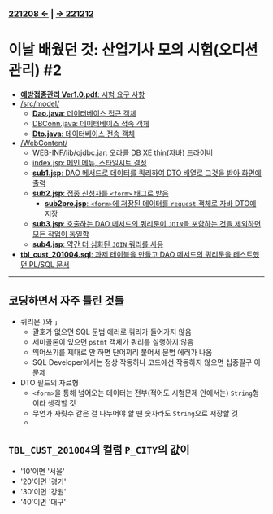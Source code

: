 ﻿#
### [221208 ←](../../../221205-230127_JSP/22-12/221208/) | [→ 221212](../../../221205-230127_JSP/22-12/221212/)

# 이날 배웠던 것: 산업기사 모의 시험(오디션 관리) #2

- [**예방접종관리 Ver1.0.pdf**: 시험 요구 사항](../../../221205-230127_JSP/22-12/221209/%EC%98%88%EB%B0%A9%EC%A0%91%EC%A2%85%EA%B4%80%EB%A6%AC%20Ver1.0.pdf)
- [/src/model/](../../../221205-230127_JSP/22-12/221209/jspstudy56/cbq_02/src/model/)
    - [**Dao.java**: 데이터베이스 접근 객체](../../../221205-230127_JSP/22-12/221209/jspstudy56/cbq_02/src/model/Dao.java)
    - [DBConn.java: 데이터베이스 접속 객체](../../../221205-230127_JSP/22-12/221209/jspstudy56/cbq_02/src/model/DBConn.java)
    - [**Dto.java**: 데이터베이스 전송 객체](../../../221205-230127_JSP/22-12/221209/jspstudy56/cbq_02/src/model/Dto.java)
- [/WebContent/](../../../221205-230127_JSP/22-12/221209/jspstudy56/cbq_02/WebContent/)
    - [WEB-INF/lib/ojdbc.jar: 오라클 DB XE thin(자바) 드라이버](../../../221205-230127_JSP/22-12/221209/jspstudy56/cbq_02/WebContent/WEB-INF/lib/ojdbc6.jar)
    - [index.jsp: 메인 메뉴, 스타일시트 결정](../../../221205-230127_JSP/22-12/221209/jspstudy56/cbq_02/WebContent/index.jsp)
    - [**sub1.jsp**: DAO 메서드로 데이터를 쿼리하여 DTO 배열로 그것을 받아 화면에 출력](../../../221205-230127_JSP/22-12/221209/jspstudy56/cbq_02/WebContent/read-artist.jsp)
    - [**sub2.jsp**: 접종 신청자를 `<form>` 태그로 받음](../../../221205-230127_JSP/22-12/221209/jspstudy56/cbq_02/WebContent/create-artist.jsp)
        - [**sub2pro.jsp**: `<form>`에 저장된 데이터를 `request` 객체로 자바 DTO에 저장](../../../221205-230127_JSP/22-12/221209/jspstudy56/cbq_02/WebContent/cr1-action.jsp)
    - [**sub3.jsp**: 호출하는 DAO 메서드의 쿼리문이 `JOIN`을 포함하는 것을 제외하면 모든 작업이 동일함](../../../221205-230127_JSP/22-12/221209/jspstudy56/cbq_02/WebContent/read-mentor.jsp)
    - [**sub4.jsp**: 약간 더 심화된 `JOIN` 쿼리를 사용](../../../221205-230127_JSP/22-12/221209/jspstudy56/cbq_02/WebContent/read-rank.jsp)
- [**tbl_cust_201004.sql**: 과제 테이블을 만들고 DAO 메서드의 쿼리문을 테스트했던 PL/SQL 문서](../../../221205-230127_JSP/22-12/221209/tbl_cust_201004.sql)

---

## 코딩하면서 자주 틀린 것들

- 쿼리문 `)`와 `;`
    - 괄호가 없으면 SQL 문법 에러로 쿼리가 들어가지 않음
    - 세미콜론이 있으면 `pstmt` 객체가 쿼리를 실행하지 않음
    - 띄어쓰기를 제대로 안 하면 단어끼리 붙어서 문법 에러가 나옴
    - SQL Developer에서는 정상 작동하나 코드에선 작동하지 않으면 십중팔구 이 문제
- DTO 필드의 자료형
    - `<form>`을 통해 넘어오는 데이터는 전부(적어도 시험문제 안에서는) `String`형이라 생각할 것
    - 무언가 자릿수 같은 걸 나누어야 할 땐 숫자라도 `String`으로 저장할 것
    -  

## `TBL_CUST_201004`의 컬럼 `P_CITY`의 값이

- '10'이면 '서울'
- '20'이면 '경기'
- '30'이면 '강원'
- '40'이면 '대구'